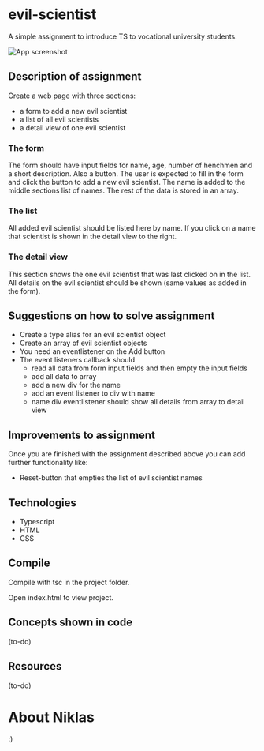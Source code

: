 # evil-scientist
A simple assignment to introduce TS to vocational university students.

![App screenshot](https://i.imgur.com/RCKCASO.png)
## Description of assignment

Create a web page with three sections: 

* a form to add a new evil scientist
* a list of all evil scientists
* a detail view of one evil scientist

### The form
The form should have input fields for name, age, number of henchmen and a short description. Also a button. The user is expected to fill in the form and click the button to add a new evil scientist. The name is added to the middle sections list of names. The rest of the data is stored in an array.

### The list
All added evil scientist should be listed here by name. If you click on a name that scientist is shown in the detail view to the right.

### The detail view
This section shows the one evil scientist that was last clicked on in the list. All details on the evil scientist should be shown (same values as added in the form).

## Suggestions on how to solve assignment
* Create a type alias for an evil scientist object
* Create an array of evil scientist objects
* You need an eventlistener on the Add button
* The event listeners callback should 
    * read all data from form input fields and then empty the input fields
    * add all data to array
    * add a new div for the name
    * add an event listener to div with name
    * name div eventlistener should show all details from array to detail view

## Improvements to assignment
Once you are finished with the assignment described above you can add further functionality like:
* Reset-button that empties the list of evil scientist names

## Technologies

- Typescript
- HTML
- CSS

## Compile
Compile with tsc in the project folder.

Open index.html to view project.

## Concepts shown in code

(to-do)

## Resources

(to-do)

# About Niklas

:)